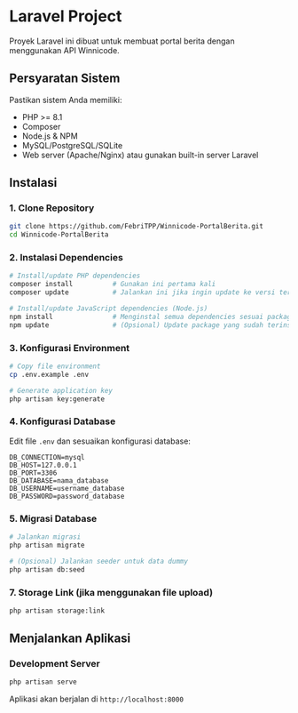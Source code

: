 # Laravel Project

Proyek Laravel ini dibuat untuk membuat portal berita dengan menggunakan API Winnicode.

## Persyaratan Sistem

Pastikan sistem Anda memiliki:

- PHP >= 8.1
- Composer
- Node.js & NPM
- MySQL/PostgreSQL/SQLite
- Web server (Apache/Nginx) atau gunakan built-in server Laravel

## Instalasi

### 1. Clone Repository

```bash
git clone https://github.com/FebriTPP/Winnicode-PortalBerita.git
cd Winnicode-PortalBerita
```


### 2. Instalasi Dependencies

```bash
# Install/update PHP dependencies
composer install          # Gunakan ini pertama kali
composer update           # Jalankan ini jika ingin update ke versi terbaru sesuai composer.json

# Install/update JavaScript dependencies (Node.js)
npm install               # Menginstal semua dependencies sesuai package-lock.json
npm update                # (Opsional) Update package yang sudah terinstall ke versi terbaru yang diizinkan
```

### 3. Konfigurasi Environment

```bash
# Copy file environment
cp .env.example .env

# Generate application key
php artisan key:generate
```

### 4. Konfigurasi Database

Edit file `.env` dan sesuaikan konfigurasi database:

```env
DB_CONNECTION=mysql
DB_HOST=127.0.0.1
DB_PORT=3306
DB_DATABASE=nama_database
DB_USERNAME=username_database
DB_PASSWORD=password_database
```

### 5. Migrasi Database

```bash
# Jalankan migrasi
php artisan migrate

# (Opsional) Jalankan seeder untuk data dummy
php artisan db:seed
```

### 7. Storage Link (jika menggunakan file upload)

```bash
php artisan storage:link
```

## Menjalankan Aplikasi

### Development Server

```bash
php artisan serve
```

Aplikasi akan berjalan di `http://localhost:8000`
